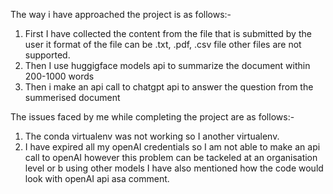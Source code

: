 The way i have approached the project is as follows:-
1. First I have collected the content from the file that is submitted by the user it format of the file can be .txt, .pdf, .csv file other files are not supported.
2. Then I use huggigface models api to summarize the document within 200-1000 words
3. Then i make an api call to chatgpt api to answer the question from the summerised document

The issues faced by me while completing the project are as follows:-
1. The conda virtualenv was not working so I another virtualenv.
2. I have expired all my openAI credentials so I am not able to make an api call to openAI however this problem can be tackeled at an organisation level or b using other models I have also mentioned how the code would look with openAI api asa comment.
